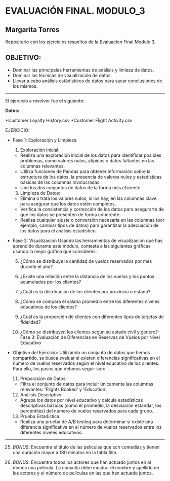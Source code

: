 # EVALUACIÓN FINAL. MODULO_3



## Margarita Torres


Repositorio con los ejercicios resueltos de la Evaluacion Final Modulo 3. 

OBJETIVO:
---

- Dominar las principales herramientas de análisis y limieza de datos.
- Dominar las técnicas de visualización de datos.
- Llevar a cabo análisis estádisticos de datos para sacar conclusiones de los mismos.
  
* * * * * * * * * * * * * * * * * * * * * * * * * * * * * * * * 
El ejercicio a revolver fue el siguiente:

**Datos:**

*Customer Loyalty History.csv
*Customer Flight Activity.csv

EJERCICIO:

- Fase 1: Exploración y Limpieza
   1. Exploración Inicial:
      
   - Realiza una exploración inicial de los datos para identificar posibles problemas, 
     como valores nulos, atípicos o datos faltantes en las columnas relevantes.
   - Utiliza funciones de Pandas para obtener información sobre la estructura de los 
     datos, la presencia de valores nulos y estadísticas básicas de las columnas 
     involucradas.
   - Une los dos conjuntos de datos de la forma más eficiente.
     
   3. Limpieza de Datos:
      
   - Elimina o trata los valores nulos, si los hay, en las columnas clave para asegurar 
     que los datos estén completos.
   - Verifica la consistencia y corrección de los datos para asegurarte de que los 
     datos se presenten de forma coherente.
   - Realiza cualquier ajuste o conversión necesaria en las columnas (por ejemplo, 
     cambiar tipos de datos) para garantizar la adecuación de los datos para el 
     análisis estadístico.
   
- Fase 2: Visualización
   Usando las herramientas de visualización que has aprendido durante este módulo, contesta a las 
   siguientes gráficas usando la mejor gráfica que consideres:
  
    5. ¿Cómo se distribuye la cantidad de vuelos reservados por mes durante el año?
  
    6. ¿Existe una relación entre la distancia de los vuelos y los puntos acumulados por los 
       clientes?
    7. ¿Cuál es la distribución de los clientes por provincia o estado?
  
    8. ¿Cómo se compara el salario promedio entre los diferentes niveles educativos de los 
       clientes?
  
    9. ¿Cuál es la proporción de clientes con diferentes tipos de tarjetas de fidelidad?
  
    10. ¿Cómo se distribuyen los clientes según su estado civil y género?- Fase 3: Evaluación de Diferencias en Reservas de Vuelos por Nivel Educativo


- Objetivo del Ejercicio:
  Utilizando un conjunto de datos que hemos compartido, se busca evaluar si existen diferencias 
  significativas en el número de vuelos reservados según el nivel educativo de los clientes. Para 
  ello, los pasos que deberas seguir son:

    11. Preparación de Datos:
     - Filtra el conjunto de datos para incluir únicamente las columnas relevantes: 
      'Flights Booked' y 'Education'.
    
    12. Análisis Descriptivo:
     - Agrupa los datos por nivel educativo y calcula estadísticas descriptivas básicas 
      (como el promedio, la desviación estandar, los percentiles) del número de vuelos 
      reservados para cada grupo.
    
     13. Prueba Estadística:
     - Realiza una prueba de A/B testing para determinar si existe una diferencia 
      significativa en el número de vuelos reservados entre los diferentes niveles 
      educativos.

---
  25. *BONUS*: Encuentra el título de las películas que son comedias y tienen una duración mayor a 180 
      minutos en la tabla film.
    
  26. *BONUS*: Encuentra todos los actores que han actuado juntos en al menos una película. La 
      consulta debe mostrar el nombre y apellido de los actores y el número de películas en las que 
      han actuado juntos.
